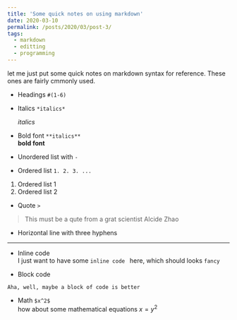 ```yaml
---
title: 'Some quick notes on using markdown'
date: 2020-03-10
permalink: /posts/2020/03/post-3/
tags:
  - markdown
  - editting
  - programming
---
```

let me just put some quick notes on markdown syntax for reference. These ones are fairly cmmonly used. 

-  Headings `#(1-6)` <br/> 

-  Italics `*italics*`<br/> 

   *italics*

- Bold font `**italics**` <br/> 
    **bold font**
 
- Unordered list with `-` <br/> 
- Ordered list `1. 2. 3. ...` <br/> 
1. Ordered list 1
2. Ordered list 2

- Quote  `>` <br/> 

> This must be a qute from a grat scientist Alcide Zhao

- Horizontal line with three hyphens <br/> 

---

- Inline code <br/> 
I just want to have some `inline code ` here, which should looks `fancy`

- Block code

```
Aha, well, maybe a block of code is better
```

- Math `$x^2$` <br/> 
how about some mathematical equations $x=y^2$
